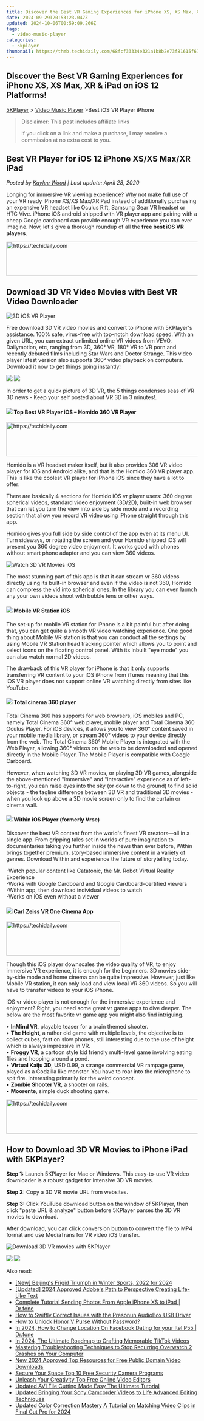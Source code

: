```yaml
---
title: Discover the Best VR Gaming Experiences for iPhone XS, XS Max, XR & iPad on iOS 12 Platforms!
date: 2024-09-29T20:53:23.047Z
updated: 2024-10-06T00:59:09.266Z
tags:
  - video-music-player
categories:
  - 5kplayer
thumbnail: https://thmb.techidaily.com/68fcf33334e321a1b8b2e73f81615f671f7efb0fc239157d241009df908a14c3.jpg
---
```


## Discover the Best VR Gaming Experiences for iPhone XS, XS Max, XR & iPad on iOS 12 Platforms!

[5KPlayer](https://tools.techidaily.com/5kplayer/products/) \> [Video Music Player](https://tools.techidaily.com/5kplayer/video-music-player/) \>Best iOS VR Player iPhone 

>  Disclaimer: This post includes affiliate links
>
>  If you click on a link and make a purchase, I may receive a commission at no extra cost to you.
>

## Best VR Player for iOS 12 iPhone XS/XS Max/XR iPad

 _Posted by [Kaylee Wood](https://www.quora.com/profile/Amanda-Hu-21) | Last update: April 28, 2020_

Longing for immersive VR viewing experience? Why not make full use of your VR ready iPhone XS/XS Max/XRiPad instead of additionally purchasing an expensive VR headset like Oculus Rift, Samsung Gear VR headset or HTC Vive. iPhone iOS android shipped with VR player app and pairing with a cheap Google cardboard can provide enough VR experience you can ever imagine. Now, let's give a thorough roundup of all the **free best iOS VR players**.

<!-- affiliate ads begin -->
<a href="https://appsumo.8odi.net/c/5597632/2075471/7443" target="_top" id="2075471">
  <img src="//a.impactradius-go.com/display-ad/7443-2075471" border="0" alt="https://techidaily.com" width="728" height="90"/>
</a>
<img height="0" width="0" src="https://appsumo.8odi.net/i/5597632/2075471/7443" style="position:absolute;visibility:hidden;" border="0" />
<!-- affiliate ads end -->

##  Download 3D VR Video Movies with Best VR Video Downloader

![3D iOS VR Player](https://www.5kplayer.com/video-music-player/../youtube-download/img/5kplayer-icon-1202.png) 

Free download 3D VR video movies and convert to iPhone with 5KPlayer's assistance. 100% safe, virus-free with top-notch download speed. With an given URL, you can extract unlimited online VR videos from VEVO, Dailymotion, etc, ranging from 3D, 360° VR, 180° VR to VR porn and recently debuted films including Star Wars and Doctor Strange. This video player latest version also supports 360° video playback on computers. Download it now to get things going instantly!

[![](https://www.5kplayer.com/video-music-player/../button/freedownwhitewin.png)](https://tools.techidaily.com/5kplayer/products/) [![](https://www.5kplayer.com/video-music-player/../button/freedownbackmac.png)](https://tools.techidaily.com/5kplayer/products/) 

In order to get a quick picture of 3D VR, the 5 things condenses seas of VR 3D news - Keep your self posted about VR 3D in 3 minutes!.

#### **![](https://www.5kplayer.com/video-music-player/../seoimg/1.png) Top Best VR Player iOS – Homido 360 VR Player**

<!-- affiliate ads begin -->
<a href="https://homestyler.sjv.io/c/5597632/1943647/22993" target="_top" id="1943647">
  <img src="//a.impactradius-go.com/display-ad/22993-1943647" border="0" alt="https://techidaily.com" width="728" height="90"/>
</a>
<img height="0" width="0" src="https://homestyler.sjv.io/i/5597632/1943647/22993" style="position:absolute;visibility:hidden;" border="0" />
<!-- affiliate ads end -->

Homido is a VR headset maker itself, but it also provides 306 VR video player for iOS and Android alike, and that is the Homido 360 VR player app. This is like the coolest VR player for iPhone iOS since they have a lot to offer:

There are basically 4 sections for Homido iOS vr player users: 360 degree spherical videos, standard video enjoyment (3D/2D), built-in web browser that can let you turn the view into side by side mode and a recording section that allow you record VR video using iPhone straight through this app.

Homido gives you full side by side control of the app even at its menu UI. Turn sideways, or rotating the screen and your Homido shipped iOS will present you 360 degree video enjoyment. It works good with phones without smart phone adapter and you can view 360 videos.

![Watch 3D VR Movies iOS](https://www.5kplayer.com/video-music-player/img/3d-vr-2.jpg) 

The most stunning part of this app is that it can stream vr 360 videos directly using its built-in browser and even if the video is not 360, Homido can compress the vid into spherical ones. In the library you can even launch any your own videos shoot with bubble lens or other ways.

#### ![](https://www.5kplayer.com/video-music-player/../seoimg/2.png) **Mobile VR Station iOS**

The set-up for mobile VR station for iPhone is a bit painful but after doing that, you can get quite a smooth VR video watching experience. One good thing about Mobile VR station is that you can conduct all the settings by using Mobile VR Station head tracking pointer which allows you to point and select icons on the floating control panel. With its inbuilt "eye mode" you can also watch normal 2D videos.

The drawback of this VR player for iPhone is that it only supports transferring VR content to your iOS iPhone from iTunes meaning that this iOS VR player does not support online VR watching directly from sites like YouTube. 

#### ![](https://www.5kplayer.com/video-music-player/../seoimg/3.png) **Total cinema 360 player**

Total Cinema 360 has supports for web browsers, iOS mobiles and PC, namely Total Cinema 360° web player, mobile player and Total Cinema 360 Oculus Player. For iOS devices, it allows you to view 360° content saved in your mobile media library, or stream 360° videos to your device directly from the web. The Total Cinema 360° Mobile Player is integrated with the Web Player, allowing 360° videos on the web to be downloaded and opened directly in the Mobile Player. The Mobile Player is compatible with Google Carboard. 

However, when watching 3D VR movies, or playing 3D VR games, alongside the above-mentioned "immersive" and "interactive" experience as of left-to-right, you can raise eyes into the sky (or down to the ground) to find solid objects - the tagline difference between 3D VR and traditional 3D movies - when you look up above a 3D movie screen only to find the curtain or cinema wall.

#### ![](https://www.5kplayer.com/video-music-player/../seoimg/4.png) **Within iOS Player**  (formerly Vrse)

Discover the best VR content from the world's finest VR creators—all in a single app. From gripping tales set in worlds of pure imagination to documentaries taking you further inside the news than ever before, Within brings together premium, story-based immersive content in a variety of genres. Download Within and experience the future of storytelling today.

\-Watch popular content like Catatonic, the Mr. Robot Virtual Reality Experience   
\-Works with Google Cardboard and Google Cardboard–certified viewers  
\-Within app, then download individual videos to watch  
\-Works on iOS even without a viewer 

#### ![](https://www.5kplayer.com/video-music-player/../seoimg/5.png)   **Carl Zeiss VR One Cinema App**

<!-- affiliate ads begin -->
<a href="https://aligracehair.sjv.io/c/5597632/2036496/19272" target="_top" id="2036496">
  <img src="//a.impactradius-go.com/display-ad/19272-2036496" border="0" alt="https://techidaily.com" width="300" height="90"/>
</a>
<img height="0" width="0" src="https://aligracehair.sjv.io/i/5597632/2036496/19272" style="position:absolute;visibility:hidden;" border="0" />
<!-- affiliate ads end -->

Though this iOS player downscales the video quality of VR, to enjoy immersive VR experience, it is enough for the beginners. 3D movies side-by-side mode and home cinema can be quite impressive. However, just like Mobile VR station, it can only load and view local VR 360 videos. So you will have to transfer videos to your iOS iPhone.

iOS vr video player is not enough for the immersive experience and enjoyment? Right, you need some great vr game apps to dive deeper. The below are the most favorite vr game app you might also find intriguing.

• **InMind VR**, playable teaser for a brain themed shooter.  
• **The Height**, a rather old game with multiple levels, the objective is to collect cubes, fast on slow phones, still interesting due to the use of height which is always impressive in VR.  
• **Froggy VR**, a cartoon style kid friendly multi-level game involving eating flies and hopping around a pond.   
• **Virtual Kaiju 3D**, USD 0.99, a strange commercial VR rampage game, played as a Godzilla like monster. You have to roar into the microphone to spit fire. Interesting primarily for the weird concept.   
• **Zombie Shooter VR**, a shooter on rails.   
• **Moorente**, simple duck shooting game. 

<!-- affiliate ads begin -->
<a href="https://aligracehair.sjv.io/c/5597632/1997635/19272" target="_top" id="1997635">
  <img src="//a.impactradius-go.com/display-ad/19272-1997635" border="0" alt="https://techidaily.com" width="728" height="90"/>
</a>
<img height="0" width="0" src="https://aligracehair.sjv.io/i/5597632/1997635/19272" style="position:absolute;visibility:hidden;" border="0" />
<!-- affiliate ads end -->

##  How to Download 3D VR Movies to iPhone iPad with 5KPlayer?

**Step 1:** Launch 5KPlayer for Mac or Windows. This easy-to-use VR video downloader is a robust gadget for intensive 3D VR movies.

**Step 2:** Copy a 3D VR movie URL from websites.

**Step 3:** Click YouTube download button on the window of 5KPlayer, then click "paste URL & analyze" button before 5KPlayer parses the 3D VR movies to download.

After download, you can click conversion button to convert the file to MP4 format and use MediaTrans for VR video iOS transfer.

![Download 3D VR movies with 5KPlayer](https://www.5kplayer.com/video-music-player/../youtube-download/img/vr-sites-zjy-008.jpg) 

[![](https://www.5kplayer.com/video-music-player/../button/freedownwhitewin.png)](https://tools.techidaily.com/5kplayer/products/) [![](https://www.5kplayer.com/video-music-player/../button/freedownbackmac.png)](https://tools.techidaily.com/5kplayer/products/)

<ins class="adsbygoogle"
     style="display:block"
     data-ad-format="autorelaxed"
     data-ad-client="ca-pub-7571918770474297"
     data-ad-slot="1223367746"></ins>

<ins class="adsbygoogle"
     style="display:block"
     data-ad-client="ca-pub-7571918770474297"
     data-ad-slot="8358498916"
     data-ad-format="auto"
     data-full-width-responsive="true"></ins>

<span class="atpl-alsoreadstyle">Also read:</span>
<div><ul>
<li><a href="https://article-knowledge.techidaily.com/new-beijings-frigid-triumph-in-winter-sports-2022-for-2024/"><u>[New] Beijing's Frigid Triumph in Winter Sports, 2022 for 2024</u></a></li>
<li><a href="https://article-helps.techidaily.com/updated-2024-approved-adobes-path-to-perspective-creating-life-like-text/"><u>[Updated] 2024 Approved Adobe's Path to Perspective Creating Life-Like Text</u></a></li>
<li><a href="https://iphone-transfer.techidaily.com/complete-tutorial-sending-photos-from-apple-iphone-xs-to-ipad-drfone-by-drfone-transfer-from-ios/"><u>Complete Tutorial Sending Photos From Apple iPhone XS to iPad | Dr.fone</u></a></li>
<li><a href="https://win-dash.techidaily.com/how-to-swiftly-correct-issues-with-the-presonun-audiobox-usb-driver/"><u>How to Swiftly Correct Issues with the Presonun AudioBox USB Driver</u></a></li>
<li><a href="https://review-topics.techidaily.com/how-to-unlock-honor-v-purse-without-password-by-drfone-android-unlock-android-unlock/"><u>How to Unlock Honor V Purse Without Password?</u></a></li>
<li><a href="https://location-social.techidaily.com/in-2024-how-to-change-location-on-facebook-dating-for-your-itel-p55-drfone-by-drfone-virtual-android/"><u>In 2024, How to Change Location On Facebook Dating for your Itel P55 | Dr.fone</u></a></li>
<li><a href="https://some-skills.techidaily.com/in-2024-the-ultimate-roadmap-to-crafting-memorable-tiktok-videos/"><u>In 2024, The Ultimate Roadmap to Crafting Memorable TikTok Videos</u></a></li>
<li><a href="https://win-solutions.techidaily.com/mastering-troubleshooting-techniques-to-stop-recurring-overwatch-2-crashes-on-your-computer/"><u>Mastering Troubleshooting Techniques to Stop Recurring Overwatch 2 Crashes on Your Computer</u></a></li>
<li><a href="https://video-ai-editor.techidaily.com/new-2024-approved-top-resources-for-free-public-domain-video-downloads/"><u>New 2024 Approved Top Resources for Free Public Domain Video Downloads</u></a></li>
<li><a href="https://video-ai-editor.techidaily.com/secure-your-space-top-10-free-security-camera-programs/"><u>Secure Your Space Top 10 Free Security Camera Programs</u></a></li>
<li><a href="https://video-ai-editor.techidaily.com/unleash-your-creativity-top-free-online-video-editors/"><u>Unleash Your Creativity Top Free Online Video Editors</u></a></li>
<li><a href="https://video-ai-editor.techidaily.com/updated-avi-file-cutting-made-easy-the-ultimate-tutorial/"><u>Updated AVI File Cutting Made Easy The Ultimate Tutorial</u></a></li>
<li><a href="https://video-ai-editor.techidaily.com/updated-bringing-your-sony-camcorder-videos-to-life-advanced-editing-techniques/"><u>Updated Bringing Your Sony Camcorder Videos to Life Advanced Editing Techniques</u></a></li>
<li><a href="https://video-ai-editor.techidaily.com/updated-color-correction-mastery-a-tutorial-on-matching-video-clips-in-final-cut-pro-for-2024/"><u>Updated Color Correction Mastery A Tutorial on Matching Video Clips in Final Cut Pro for 2024</u></a></li>
</ul></div>

